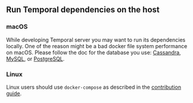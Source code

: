 ## Run Temporal dependencies on the host

### macOS
While developing Temporal server you may want to run its dependencies locally. One of the reason might be
a bad docker file system performance on macOS. Please follow the doc for the database you use:
[Cassandra](macos/cassandra.md), [MySQL](macos/mysql.md), or [PostgreSQL](macos/postgresql.md).

### Linux
Linux users should use `docker-compose` as described in the [contribution guide](../../CONTRIBUTING.md). 